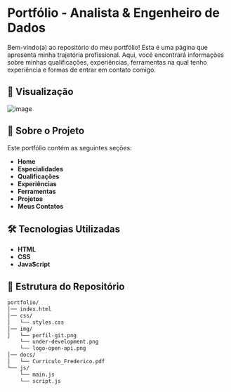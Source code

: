 # Portfólio - Analista & Engenheiro de Dados

Bem-vindo(a) ao repositório do meu portfólio! Esta é uma página que apresenta minha trajetória profissional. Aqui, você encontrará informações sobre minhas qualificações, experiências, ferramentas na qual tenho experiência e formas de entrar em contato comigo.

## 📸 Visualização
![image](https://github.com/user-attachments/assets/d1eddd4e-34e1-46e7-a382-6ae6100f4be2)


## 📖 Sobre o Projeto

Este portfólio contém as seguintes seções:
- **Home**
- **Especialidades**
- **Qualificações**
- **Experiências**
- **Ferramentas**
- **Projetos**
- **Meus Contatos**

## 🛠️ Tecnologias Utilizadas
- **HTML**
- **CSS**
- **JavaScript**

## 📂 Estrutura do Repositório
```txt
portfolio/
│── index.html
│── css/
│   └── styles.css
│── img/
│   └── perfil-git.png
    └── under-development.png
    └── logo-open-api.png
│── docs/
│   └── Curriculo_Frederico.pdf
└── js/
    └── main.js
    └── script.js
```
